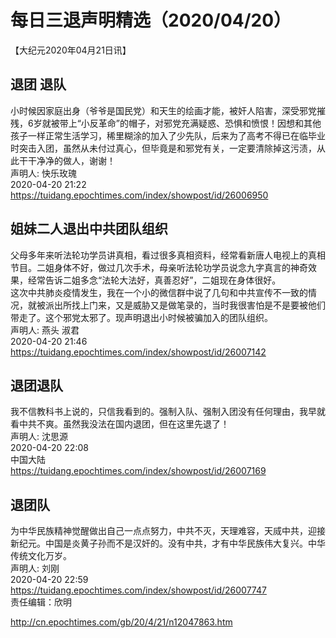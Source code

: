 # 每日三退声明精选（2020/04/20）
  
  
【大纪元2020年04月21日讯】  
## 退团 退队  
小时候因家庭出身（爷爷是国民党）和天生的绘画才能，被奸人陷害，深受邪党摧残，6岁就被带上“小反革命”的帽子，对邪党充满疑惑、恐惧和愤恨！因想和其他孩子一样正常生活学习，稀里糊涂的加入了少先队，后来为了高考不得已在临毕业时突击入团，虽然从未付过真心，但毕竟是和邪党有关，一定要清除掉这污渍，从此干干净净的做人，谢谢！  
声明人: 快乐玫瑰  
2020-04-20 21:22  
https://tuidang.epochtimes.com/index/showpost/id/26006950  
## 姐妹二人退出中共团队组织  
父母多年来听法轮功学员讲真相，看过很多真相资料，经常看新唐人电视上的真相节目。二姐身体不好，做过几次手术，母亲听法轮功学员说念九字真言的神奇效果，经常告诉二姐多念“法轮大法好，真善忍好”，二姐现在身体很好。  
这次中共肺炎疫情发生，我在一个小的微信群中说了几句和中共宣传不一致的情况，就被派出所找上门来，又是威胁又是做笔录的，当时我很害怕是不是要被他们带走了。这个邪党太邪了。现声明退出小时候被骗加入的团队组织。  
声明人: 燕头 淑君  
2020-04-20 21:46  
https://tuidang.epochtimes.com/index/showpost/id/26007142  
## 退团退队  
我不信教科书上说的，只信我看到的。强制入队、强制入团没有任何理由，我早就看中共不爽。虽然我没法在国内退团，但在这里先退了！  
声明人: 沈思源  
2020-04-20 22:08  
中国大陆  
https://tuidang.epochtimes.com/index/showpost/id/26007169  
## 退团队  
为中华民族精神觉醒做出自己一点点努力，中共不灭，天理难容，天烕中共，迎接新纪元。中国是炎黄子孙而不是汉奸的。没有中共，才有中华民族伟大复兴。中华传统文化万岁。  
声明人: 刘刚  
2020-04-20 22:59  
https://tuidang.epochtimes.com/index/showpost/id/26007747  
责任编辑：欣明  
  
  
  
http://cn.epochtimes.com/gb/20/4/21/n12047863.htm
